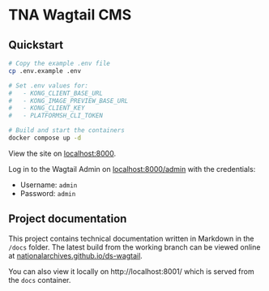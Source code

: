 # TNA Wagtail CMS

## Quickstart

```sh
# Copy the example .env file
cp .env.example .env

# Set .env values for:
#   - KONG_CLIENT_BASE_URL
#   - KONG_IMAGE_PREVIEW_BASE_URL
#   - KONG_CLIENT_KEY
#   - PLATFORMSH_CLI_TOKEN

# Build and start the containers
docker compose up -d
```

View the site on [localhost:8000](http://localhost:8000).

Log in to the Wagtail Admin on [localhost:8000/admin](http://localhost:8000/admin) with the credentials:

- Username: `admin`
- Password: `admin`

## Project documentation

This project contains technical documentation written in Markdown in the `/docs` folder. The latest build from the working branch can be viewed online at [nationalarchives.github.io/ds-wagtail](https://nationalarchives.github.io/ds-wagtail/).

You can also view it locally on http://localhost:8001/ which is served from the `docs` container.
